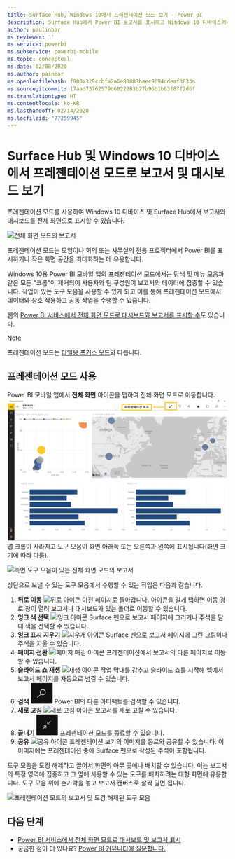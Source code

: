 ```yaml
---
title: Surface Hub, Windows 10에서 프레젠테이션 모드 보기 - Power BI
description: Surface Hub에서 Power BI 보고서를 표시하고 Windows 10 디바이스에서 전체 화면 모드로 Power BI 대시보드, 보고서 및 타일을 표시하는 방법을 알아보세요.
author: paulinbar
ms.reviewer: ''
ms.service: powerbi
ms.subservice: powerbi-mobile
ms.topic: conceptual
ms.date: 02/08/2020
ms.author: painbar
ms.openlocfilehash: f900a329ccbfa2a6e80883baec9694ddeaf3833a
ms.sourcegitcommit: 17aad73762579d6822383b27b96b1b63f87f2d6f
ms.translationtype: HT
ms.contentlocale: ko-KR
ms.lasthandoff: 02/14/2020
ms.locfileid: "77259945"
---
```

# <a name="view-reports-and-dashboards-in-presentation-mode-on-surface-hub-and-windows-10-devices"></a>Surface Hub 및 Windows 10 디바이스에서 프레젠테이션 모드로 보고서 및 대시보드 보기
프레젠테이션 모드를 사용하여 Windows 10 디바이스 및 Surface Hub에서 보고서와 대시보드를 전체 화면으로 표시할 수 있습니다. 

![전체 화면 모드의 보고서](./media/mobile-windows-10-app-presentation-mode/power-bi-presentation-mode-2.png)

프레젠테이션 모드는 모임이나 회의 또는 사무실의 전용 프로젝터에서 Power BI를 표시하거나 작은 화면 공간을 최대화하는 데 유용합니다. 

Windows 10용 Power BI 모바일 앱의 프레젠테이션 모드에서는 탐색 및 메뉴 모음과 같은 모든 "크롬"이 제거되어 사용자와 팀 구성원이 보고서의 데이터에 집중할 수 있습니다. 작업이 있는 도구 모음을 사용할 수 있게 되고 이를 통해 프레젠테이션 모드에서 데이터와 상호 작용하고 공동 작업을 수행할 수 있습니다.

웹의 [Power BI 서비스에서 전체 화면 모드로 대시보드와 보고서를 표시할 수](../end-user-focus.md)도 있습니다.

> [!NOTE]
> 프레젠테이션 모드는 [타일용 포커스 모드](mobile-tiles-in-the-mobile-apps.md)와 다릅니다.
> 
> 

## <a name="use-presentation-mode"></a>프레젠테이션 모드 사용
Power BI 모바일 앱에서 **전체 화면** 아이콘을 탭하여 전체 화면 모드로 이동합니다.
![전체 화면 아이콘](././media/mobile-windows-10-app-presentation-mode/power-bi-full-screen-icon.png) 앱 크롬이 사라지고 도구 모음이 화면 아래쪽 또는 오른쪽과 왼쪽에 표시됩니다(화면 크기에 따라 다름).

![측면 도구 모음이 있는 전체 화면 모드의 보고서](./media/mobile-windows-10-app-presentation-mode/power-bi-presentation-mode-2.png)

상단으로 보낼 수 있는 도구 모음에서 수행할 수 있는 작업은 다음과 같습니다.

1. **뒤로 이동** ![뒤로 아이콘](./media/mobile-windows-10-app-presentation-mode/power-bi-windows-10-presentation-back-icon.png) 이전 페이지로 돌아갑니다. 아이콘을 길게 탭하면 이동 경로 창이 열려 보고서나 대시보드가 있는 폴더로 이동할 수 있습니다.
2. **잉크 색 선택** ![잉크 아이콘](./media/mobile-windows-10-app-presentation-mode/power-bi-windows-10-presentation-ink-icon.png) Surface 펜으로 보고서 페이지에 그리거나 주석을 달 때 색을 선택할 수 있습니다.
3. **잉크 표시 지우기** ![지우개 아이콘](./media/mobile-windows-10-app-presentation-mode/power-bi-windows-10-presentation-eraser-icon.png) Surface 펜으로 보고서 페이지에 그린 그림이나 주석을 지울 수 있습니다.  
4. **페이지 전환** ![페이지 매김 아이콘](./media/mobile-windows-10-app-presentation-mode/power-bi-windows-10-presentation-pages-icon.png) 프레젠테이션에서 보고서의 다른 페이지로 이동할 수 있습니다.
5. **슬라이드 쇼 재생**  ![재생 아이콘](./media/mobile-windows-10-app-presentation-mode/power-bi-windows-10-presentation-play-icon.png) 작업 막대를 감추고 슬라이드 쇼를 시작해 앱에서 보고서 페이지를 자동으로 넘길 수 있습니다. 
6. **검색** ![검색 아이콘](./media/mobile-windows-10-app-presentation-mode/power-bi-windows-10-presentation-search-icon.png) Power BI의 다른 아티팩트를 검색할 수 있습니다.
7. **새로 고침** ![새로 고침 아이콘](./media/mobile-windows-10-app-presentation-mode/power-bi-windows-10-presentation-refresh-icon.png) 보고서를 새로 고칠 수 있습니다.
8. **끝내기** ![전체 화면 모드 끝내기](./media/mobile-windows-10-app-presentation-mode/power-bi-windows-10-exit-full-screen-icon.png) 프레젠테이션 모드를 종료할 수 있습니다.
8. **공유** ![공유 아이콘](./media/mobile-windows-10-app-presentation-mode/power-bi-windows-10-share-icon.png) 프레젠테이션 보기의 이미지를 동료와 공유할 수 있습니다. 이 이미지에는 프레젠테이션 중에 Surface 펜으로 작성된 주석이 포함됩니다.

도구 모음을 도킹 해제하고 끌어서 화면의 아무 곳에나 배치할 수 있습니다. 이는 보고서의 특정 영역에 집중하고 그 옆에 사용할 수 있는 도구를 배치하려는 대형 화면에 유용합니다. 도구 모음 위에 손가락을 놓고 보고서 캔버스로 살짝 밀면 됩니다.

![프레젠테이션 모드의 보고서 및 도킹 해제된 도구 모음](./media/mobile-windows-10-app-presentation-mode/power-bi-windows-10-presentation-drag-toolbar-2.png)


## <a name="next-steps"></a>다음 단계
* [Power BI 서비스에서 전체 화면 모드로 대시보드 및 보고서 표시](../end-user-focus.md)
* 궁금한 점이 더 있나요? [Power BI 커뮤니티에 질문합니다.](https://community.powerbi.com/)

